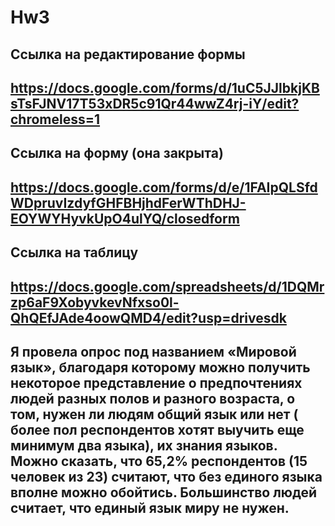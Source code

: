 # Hw3
## Ссылка на редактирование формы
## https://docs.google.com/forms/d/1uC5JJlbkjKBsTsFJNV17T53xDR5c91Qr44wwZ4rj-iY/edit?chromeless=1
## Ссылка на форму (она закрыта)
## https://docs.google.com/forms/d/e/1FAIpQLSfdWDpruvIzdyfGHFBHjhdFerWThDHJ-EOYWYHyvkUpO4ulYQ/closedform
## Ссылка на таблицу
## https://docs.google.com/spreadsheets/d/1DQMrzp6aF9XobyvkevNfxso0l-QhQEfJAde4oowQMD4/edit?usp=drivesdk
## Я провела опрос под названием «Мировой язык», благодаря которому можно получить некоторое представление о предпочтениях людей разных полов и разного возраста, о том, нужен ли людям общий язык или нет ( более пол респондентов хотят выучить еще минимум два языка), их знания языков. Можно сказать, что 65,2% респондентов (15 человек из 23) считают, что без единого языка вполне можно обойтись. Большинство людей считает, что единый язык миру не нужен.
